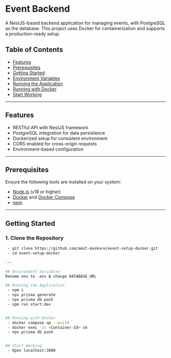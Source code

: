 # Event Backend

A NestJS-based backend application for managing events, with PostgreSQL as the database. This project uses Docker for containerization and supports a production-ready setup.

## Table of Contents
- [Features](#features)
- [Prerequisites](#prerequisites)
- [Getting Started](#getting-started)
- [Environment Variables](#environment-variables)
- [Running the Application](#running-the-application)
- [Running with Docker](#running-with-docker)
- [Start Working](#start-working)

---

## Features
- RESTful API with NestJS framework
- PostgreSQL integration for data persistence
- Dockerized setup for consistent environment
- CORS enabled for cross-origin requests
- Environment-based configuration

---

## Prerequisites
Ensure the following tools are installed on your system:
- [Node.js](https://nodejs.org/) (v18 or higher)
- [Docker](https://www.docker.com/) and [Docker Compose](https://docs.docker.com/compose/)
- [npm](https://www.npmjs.com/)

---

## Getting Started

### 1. Clone the Repository
```bash
 - git clone https://github.com/amit-maskare/event-setup-docker.git
 - cd event-setup-docker

---

## Environment Variables
Rename env to .env & change DATABASE_URL

## Running the Application
 - npm i
 - npx prisma generate
 - npx prisma db push
 - npm run start:dev


## Running with Docker
 - docker compose up --build
 - docker exec -it <Container-Id> sh
 - npx prisma db push


## Start Working
 - Open localhost:3000